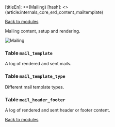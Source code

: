 [titleEn]: <>(Mailing)
[hash]: <>(article:internals_core_erd_content_mailtemplate)

[Back to modules](./../10-modules.md)

Mailing content, setup and rendering.

![Mailing](./dist/erd-shopware-core-content-mailtemplate.png)


### Table `mail_template`

A log of rendered and sent mails.


### Table `mail_template_type`

Different mail template types.


### Table `mail_header_footer`

A log of rendered and sent header or footer content.


[Back to modules](./../10-modules.md)
